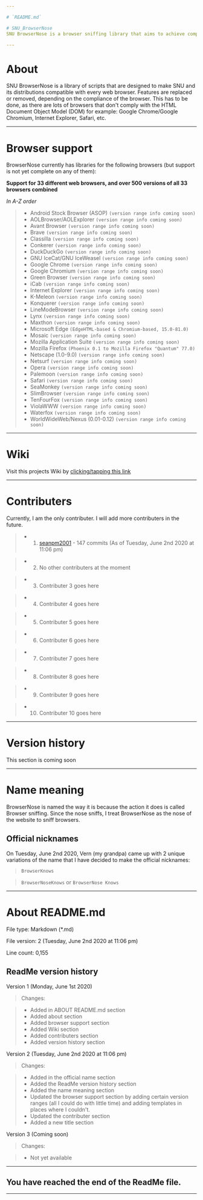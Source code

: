```yaml
---

# `README.md`

# SNU_BrowserNose
SNU BrowserNose is a browser sniffing library that aims to achieve compatibility on all web browsers through replacement of features. It is designed to work on all browsers, all the way down to WWW/Nexus 0.1.

---
```


# About

SNU BrowserNose is a library of scripts that are designed to make SNU and its distributions compatible with every web browser. Features are replaced or removed, depending on the compliance of the browser. This has to be done, as there are lots of browsers that don't comply with the HTML Document Object Model (DOM) for example: Google Chrome/Google Chromium, Internet Explorer, Safari, etc.

---

# Browser support

BrowserNose currently has libraries for the following browsers (but support is not yet complete on any of them):

**Support for 33 different web browsers, and over 500 versions of all 33 browsers combined**

_In A-Z order_

> * Android Stock Browser (ASOP) `(version range info coming soon)`
> * AOLBrowser/AOLExplorer `(version range info coming soon)`
> * Avant Browser `(version range info coming soon)`
> * Brave `(version range info coming soon)`
> * Classilla `(version range info coming soon)`
> * Conkerer `(version range info coming soon)`
> * DuckDuckGo `(version range info coming soon)`
> * GNU IceCat/GNU IceWeasel `(version range info coming soon)`
> * Google Chrome `(version range info coming soon)`
> * Google Chromium `(version range info coming soon)`
> * Green Browser `(version range info coming soon)`
> * iCab `(version range info coming soon)`
> * Internet Explorer `(version range info coming soon)`
> * K-Meleon `(version range info coming soon)`
> * Konquerer `(version range info coming soon)`
> * LineModeBrowser `(version range info coming soon)`
> * Lynx `(version range info coming soon)`
> * Maxthon `(version range info coming soon)`
> * Microsoft Edge `(EdgeHTML-based & Chromium-based, 15.0-81.0)`
> * Mosaic `(version range info coming soon)`
> * Mozilla Application Suite `(version range info coming soon)`
> * Mozilla Firefox `(Phoenix 0.1 to Mozilla Firefox "Quantum" 77.0)`
> * Netscape (1.0-9.0) `(version range info coming soon)`
> * Netsurf `(version range info coming soon)`
> * Opera `(version range info coming soon)`
> * Palemoon `(version range info coming soon)`
> * Safari `(version range info coming soon)`
> * SeaMonkey `(version range info coming soon)`
> * SlimBrowser `(version range info coming soon)`
> * TenFourFox `(version range info coming soon)`
> * ViolaWWW `(version range info coming soon)`
> * Waterfox `(version range info coming soon)`
> * WorldWideWeb/Nexus (0.01-0.12) `(version range info coming soon)`

---

# Wiki

Visit this projects Wiki by [clicking/tapping this link](https://github.com/seanpm2001/SNU_BrowserNose/wiki)

---

# Contributers

Currently, I am the only contributer. I will add more contributers in the future.

> * 1. [seanpm2001](https://github.com/seanpm2001/) - 147 commits (As of Tuesday, June 2nd 2020 at 11:06 pm)

> * 2. No other contributers at the moment

> * 3. Contributer 3 goes here

> * 4. Contributer 4 goes here

> * 5. Contributer 5 goes here

> * 6. Contributer 6 goes here

> * 7. Contributer 7 goes here

> * 8. Contributer 8 goes here

> * 9. Contributer 9 goes here

> * 10. Contributer 10 goes here

---

# Version history

This section is coming soon

---

# Name meaning

BrowserNose is named the way it is because the action it does is called Browser sniffing. Since the nose sniffs, I treat BrowserNose as the nose of the website to sniff browsers.

## Official nicknames

On Tuesday, June 2nd 2020, Vern (my grandpa) came up with 2 unique variations of the name that I have decided to make the official nicknames:

> `BrowserKnows`

> `BrowserNoseKnows` or `BrowserNose Knows` 

---

# About README.md

File type: Markdown (*.md)

File version: 2 (Tuesday, June 2nd 2020 at 11:06 pm)

Line count: 0,155

## ReadMe version history

Version 1 (Monday, June 1st 2020)

> Changes:

> * Added in ABOUT README.md section
> * Added about section
> * Added browser support section
> * Added Wiki section
> * Added contributers section
> * Added version history section

Version 2 (Tuesday, June 2nd 2020 at 11:06 pm)

> Changes:

> * Added in the official name section
> * Added the ReadMe version history section
> * Added the name meaning section
> * Updated the browser support section by adding certain version ranges (all I could do with little time) and adding templates in places where I couldn't.
> * Updated the contributer section
> * Added a new title section

Version 3 (Coming soon)

> Changes:

> * Not yet available

---

## You have reached the end of the ReadMe file.

---
